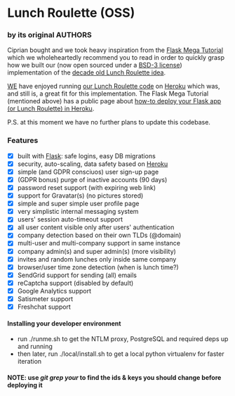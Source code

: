 # Lunch Roulette (OSS)

### by its original AUTHORS

Ciprian bought and we took heavy inspiration from the [Flask Mega Tutorial](https://courses.miguelgrinberg.com/p/flask-mega-tutorial) which we wholeheartedly recommend you to read in order to quickly grasp how we built our (now open sourced under a [BSD-3 license](LICENSE)) implementation of the [decade old Lunch Roulette idea](https://hbr.org/2013/01/a-new-way-to-network-inside-yo).

[WE](AUTHORS) have enjoyed running [our Lunch Roulette code](https://www.lunch-roulette.org/) on [Heroku](https://www.heroku.com/) which was, and still is, a great fit for this implementation. The Flask Mega Tutorial (mentioned above) has a public page about [how-to deploy your Flask app (or Lunch Roulette) in Heroku](https://blog.miguelgrinberg.com/post/the-flask-mega-tutorial-part-xviii-deployment-on-heroku).

P.S. at this moment we have no further plans to update this codebase.

### Features

- [x] built with [Flask](https://palletsprojects.com/p/flask/): safe logins, easy DB migrations
- [x] security, auto-scaling, data safety based on [Heroku](https://www.heroku.com/)
- [x] simple (and GDPR consciuos) user sign-up page
- [x] (GDPR bonus) purge of inactive accounts (90 days)
- [x] password reset support (with expiring web link)
- [x] support for Gravatar(s) (no pictures stored)
- [x] simple and super simple user profile page
- [x] very simplistic internal messaging system
- [x] users' session auto-timeout support
- [x] all user content visible only after users' authentication
- [x] company detection based on their own TLDs (@domain)
- [x] multi-user and multi-company support in same instance
- [x] company admin(s) and super admin(s) (more visibility)
- [x] invites and random lunches only inside same company
- [x] browser/user time zone detection (when is lunch time?)
- [x] SendGrid support for sending (all) emails
- [x] reCaptcha support (disabled by default)
- [x] Google Analytics support
- [x] Satismeter support
- [x] Freshchat support

#### Installing your developer environment

- run ./runme.sh to get the NTLM proxy, PostgreSQL and required deps up and running
- then later, run ./local/install.sh to get a local python virtualenv for faster iteration

#### NOTE: use _git grep your_ to find the ids & keys you should change before deploying it
